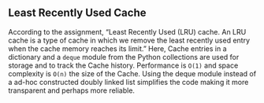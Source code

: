 ## Least Recently Used Cache

According to the assignment, “Least Recently Used (LRU) cache. An LRU cache is a type of cache in which we remove the least recently used entry when the cache memory reaches its limit.” Here, Cache entries in a dictionary and a `deque` module from the Python collections are used for storage and to track the Cache history. Performance is `O(1)` and space complexity is `O(n)` the size of the Cache. Using the deque module instead of a ad-hoc constructed doubly linked list simplifies the code making it more transparent and perhaps more reliable.  